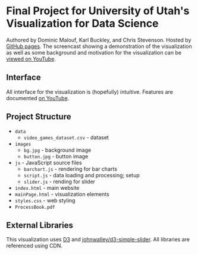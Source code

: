 # Final Project for University of Utah's Visualization for Data Science

Authored by Dominic Malouf, Karl Buckley, and Chris Stevenson. Hosted by [GitHub pages](http://rosygraph.github.io/datavis-final-project.github.io/). The screencast showing a demonstration of the visualization as well as some background and motivation for the visualization can be [viewed on YouTube](https://youtu.be/mYuujHEWHT4).


## Interface

All interface for the visualization is (hopefully) intuitive. Features are documented [on YouTube](https://youtu.be/mYuujHEWHT4).

## Project Structure

* `data`
    * `video_games_dataset.csv` - dataset
* `images`
    * `bg.jpg` - background image
    * `button.jpg` - button image
* `js` - JavaScript source files
    * `barchart.js` - rendering for bar charts
    * `script.js` - data loading and processing; setup
    * `slider.js` - rending for slider
* `index.html` - main website
* `mainPage.html` - visualization elements
* `styles.css` - web styling
* `ProcessBook.pdf`

## External Libraries

This visualization uses [D3](https://d3js.org) and [johnwalley/d3-simple-slider](https://github.com/johnwalley/d3-simple-slider). All libraries are referenced using CDN.
